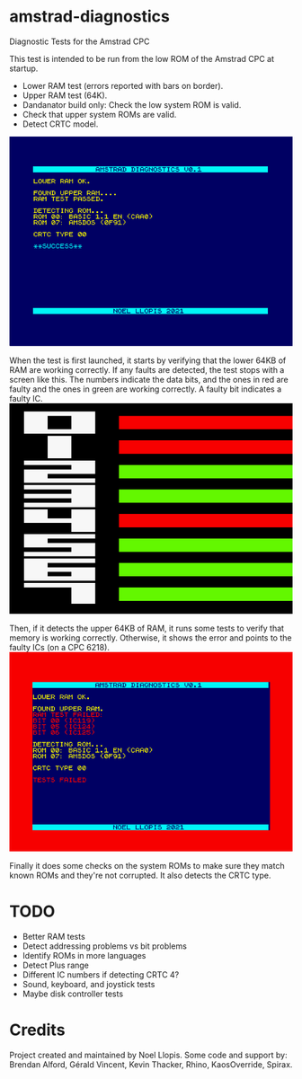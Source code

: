 # amstrad-diagnostics
Diagnostic Tests for the Amstrad CPC

This test is intended to be run from the low ROM of the Amstrad CPC at startup.
* Lower RAM test (errors reported with bars on border).
* Upper RAM test (64K).
* Dandanator build only: Check the low system ROM is valid.
* Check that upper system ROMs are valid.
* Detect CRTC model.

![image](/images/Success.png)

When the test is first launched, it starts by verifying that the lower 64KB of RAM are working correctly. If any faults are detected, the test stops with a screen like this. The numbers indicate the data bits, and the ones in red are faulty and the ones in green are working correctly. A faulty bit indicates a faulty IC.
![image](/images/LowerRAMFailure.png)

Then, if it detects the upper 64KB of RAM, it runs some tests to verify that memory is working correctly. Otherwise, it shows the error and points to the faulty ICs (on a CPC 6218).
![image](/images/UpperRAMFailure.png)

Finally it does some checks on the system ROMs to make sure they match known ROMs and they're not corrupted. It also detects the CRTC type.


# TODO
* Better RAM tests
* Detect addressing problems vs bit problems
* Identify ROMs in more languages
* Detect Plus range
* Different IC numbers if detecting CRTC 4?
* Sound, keyboard, and joystick tests
* Maybe disk controller tests

# Credits

Project created and maintained by Noel Llopis. Some code and support by: Brendan Alford, Gérald Vincent, Kevin Thacker, Rhino, KaosOverride, Spirax.
